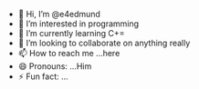 - 👋 Hi, I’m @e4edmund
- 👀 I’m interested in programming
- 🌱 I’m currently learning C+=
- 💞️ I’m looking to collaborate on anything really
- 📫 How to reach me ...here
- 😄 Pronouns: ...Him
- ⚡ Fun fact: ...

<!---
e4edmund/e4edmund is a ✨ special ✨ repository because its `README.md` (this file) appears on your GitHub profile.
You can click the Preview link to take a look at your changes.
--->
